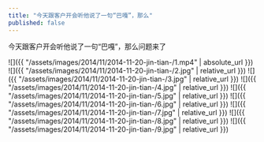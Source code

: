 ```yaml
---
title: "今天跟客户开会听他说了一句“巴嘎”，那么"
published: false
---
```

今天跟客户开会听他说了一句“巴嘎”，那么问题来了



![]({{ "/assets/images/2014/11/2014-11-20-jin-tian-/1.mp4" | absolute_url }})
![]({{ "/assets/images/2014/11/2014-11-20-jin-tian-/2.jpg" | relative_url }})
![]({{ "/assets/images/2014/11/2014-11-20-jin-tian-/3.jpg" | relative_url }})
![]({{ "/assets/images/2014/11/2014-11-20-jin-tian-/4.jpg" | relative_url }})
![]({{ "/assets/images/2014/11/2014-11-20-jin-tian-/5.jpg" | relative_url }})
![]({{ "/assets/images/2014/11/2014-11-20-jin-tian-/6.jpg" | relative_url }})
![]({{ "/assets/images/2014/11/2014-11-20-jin-tian-/7.jpg" | relative_url }})
![]({{ "/assets/images/2014/11/2014-11-20-jin-tian-/8.jpg" | relative_url }})
![]({{ "/assets/images/2014/11/2014-11-20-jin-tian-/9.jpg" | relative_url }})
